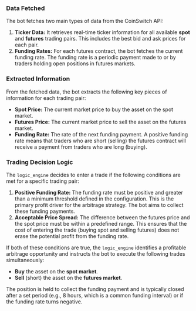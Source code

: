 ### Data Fetched

The bot fetches two main types of data from the CoinSwitch API:

1.  **Ticker Data:** It retrieves real-time ticker information for all available **spot** and **futures** trading pairs. This includes the best bid and ask prices for each pair.
2.  **Funding Rates:** For each futures contract, the bot fetches the current funding rate. The funding rate is a periodic payment made to or by traders holding open positions in futures markets.

### Extracted Information

From the fetched data, the bot extracts the following key pieces of information for each trading pair:

*   **Spot Price:** The current market price to buy the asset on the spot market.
*   **Futures Price:** The current market price to sell the asset on the futures market.
*   **Funding Rate:** The rate of the next funding payment. A positive funding rate means that traders who are short (selling) the futures contract will receive a payment from traders who are long (buying).

### Trading Decision Logic

The `logic_engine` decides to enter a trade if the following conditions are met for a specific trading pair:

1.  **Positive Funding Rate:** The funding rate must be positive and greater than a minimum threshold defined in the configuration. This is the primary profit driver for the arbitrage strategy. The bot aims to collect these funding payments.
2.  **Acceptable Price Spread:** The difference between the futures price and the spot price must be within a predefined range. This ensures that the cost of entering the trade (buying spot and selling futures) does not erase the potential profit from the funding rate.

If both of these conditions are true, the `logic_engine` identifies a profitable arbitrage opportunity and instructs the bot to execute the following trades simultaneously:

*   **Buy** the asset on the **spot market**.
*   **Sell** (short) the asset on the **futures market**.

The position is held to collect the funding payment and is typically closed after a set period (e.g., 8 hours, which is a common funding interval) or if the funding rate turns negative.
